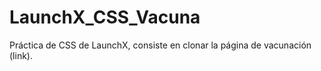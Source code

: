 # LaunchX_CSS_Vacuna
 Práctica de CSS de LaunchX, consiste en clonar la página de vacunación (link). 
